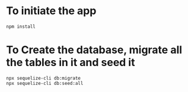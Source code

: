# To initiate the app

```
npm install
```

# To Create the database, migrate all the tables in it and seed it

```
npx sequelize-cli db:migrate
npx sequelize-cli db:seed:all
```
